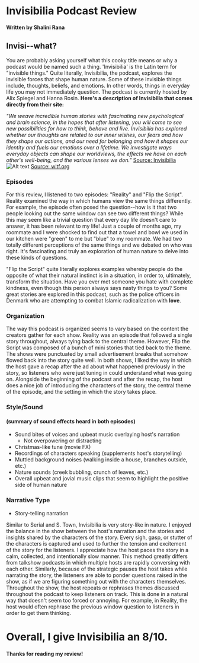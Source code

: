 # Invisibilia Podcast Review
**Written by Shalini Rana**
## Invisi--what? 
You are probably asking yourself what this cooky title means or why a podcast would be named such a thing. 'Invisibilia' is the Latin term for "invisible things." Quite literally, Invisibilia, the podcast, explores the invisible forces that shape human nature. Some of these invisible things include, thoughts, beliefs, and emotions. In other words, things in everyday life you may not immediately question. The podcast is currently hosted by Alix Spiegel and Hanna Rosin. **Here's a description of Invisibilia that comes directly from their site:**

*"We weave incredible human stories with fascinating new psychological and brain science, in the hopes that after listening, you will come to see new possibilities for how to think, behave and live.
Invisibilia has explored whether our thoughts are related to our inner wishes, our fears and how they shape our actions, and our need for belonging and how it shapes our identity and fuels our emotions over a lifetime. We investigate ways everyday objects can shape our worldviews, the effects we have on each other's well-being, and the various lenses we don."*
[Source: Invisibilia](http://www.npr.org/programs/invisibilia)
![Alt text](http://www.witf.org/on-air/invisibilia%202%20color%20600.jpg "Invisibilia") [Source: witf.org](http://www.witf.org/on-air/invisibilia%202%20color%20600.jpg)
### Episodes 
For this review, I listened to two episodes: "Reality" and "Flip the Script". 
Reality examined the way in which humans view the same things differently. For example, the episode often posed the question--how is it that two people looking out the same window can see two different things? While this may seem like a trivial question that every day life doesn't care to answer, it has been relevant to my life! Just a couple of months ago, my roommate and I were shocked to find out that a towel and bowl we used in our kitchen were "green" to me but "blue" to my roommate. We had two totally different perceptions of the same things and we debated on who was right. It's fascinating and truly an exploration of human nature to delve into these kinds of questions. 

"Flip the Script" quite literally explores examples whereby people do the opposite of what their natural instinct is in a situation, in order to, ultimately, transform the situation. Have you ever met someone you hate with complete kindness, even though this person always says nasty things to you? Some great stories are explored in this podcast, such as the police officers in Denmark who are attempting to combat Islamic radicalization with **love**. 

### Organization
The way this podcast is organized seems to vary based on the content the creators gather for each show. Reality was an episode that followed a single story throughout, always tying back to the central theme. However, Flip the Script was composed of a bunch of mini stories that tied back to the theme. The shows were punctuated by small advertisement breaks that somehow flowed back into the story quite well. In both shows, I liked the way in which the host gave a recap after the ad about what happened previously in the story, so listeners who were just tuning in could understand what was going on. Alongside the beginning of the podcast and after the recap, the host does a nice job of introducing the characters of the story, the central theme of the episode, and the setting in which the story takes place. 
### Style/Sound
#### (summary of sound effects heard in both episodes)
- Sound bites of voices and upbeat music overlaying host's narration
    - Not overpowering or distracting
- Christmas-like tune (movie FX)
- Recordings of characters speaking (supplements host's storytelling)
- Muttled background noises (walking inside a house, branches outside, etc.)
- Nature sounds (creek bubbling, crunch of leaves, etc.)
- Overall upbeat and jovial music clips that seem to highlight the positive side of human nature
### Narrative Type
- Story-telling narration

Similar to Serial and S. Town, Invisibilia is very story-like in nature. I enjoyed the balance in the show between the host's narration and the stories and insights shared by the characters of the story. Every sigh, gasp, or stutter of the characters is captured and used to further the tension and excitement of the story for the listeners. I appreciate how the host paces the story in a calm, collected, and intentionally slow manner. This method greatly differs from talkshow podcasts in which multiple hosts are rapidly conversing with each other. Similarly, because of the strategic pauses the host takes while narrating the story, the listeners are able to ponder questions raised in the show, as if we are figuring something out with the characters themselves. Throughout the show, the host repeats or rephrases themes discussed throughout the podcast to keep listeners on track. This is done in a natural way that doesn't seem too forced or annoying. For example, in Reality, the host would often rephrase the previous window question to listeners in order to get them thinking. 

# Overall, I give Invisibilia an 8/10. 
#### Thanks for reading my review!



